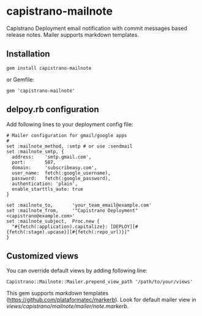 capistrano-mailnote
===================

Capistrano Deployment email notification with commit messages based release notes. Mailer supports markdown templates.

Installation
------------
`gem install capistrano-mailnote`

or Gemfile:

`gem 'capistrano-mailnote'`

delpoy.rb configuration
-----------------------

Add following lines to your deployment config file:

```
# Mailer configuration for gmail/google apps 
#
set :mailnote_method, :smtp # or use :sendmail
set :mailnote_smtp, {
  address:    'smtp.gmail.com',
  port:       587,
  domain:     'subscribeasy.com',
  user_name:  fetch(:google_username),
  password:   fetch(:google_password),
  authentication: 'plain',
  enable_starttls_auto: true
}

set :mailnote_to,       'your_team_email@example.com'
set :mailnote_from,     '"Capistrano Deployment" <capistrano@example.com>'
set :mailnote_subject,  Proc.new {
  "#{fetch(:application).capitalize}: [DEPLOY][#{fetch(:stage).upcase}][#{fetch(:repo_url)}]"
}
```

Customized views
----------------

You can override default views by adding following line:

```
Capistrano::Mailnote::Mailer.prepend_view_path '/path/to/your/views'
```

This gem supports *markdown* templates (https://github.com/plataformatec/markerb). Look for default mailer view in _views/capistrano/mailnote/mailer/note.markerb_. 
